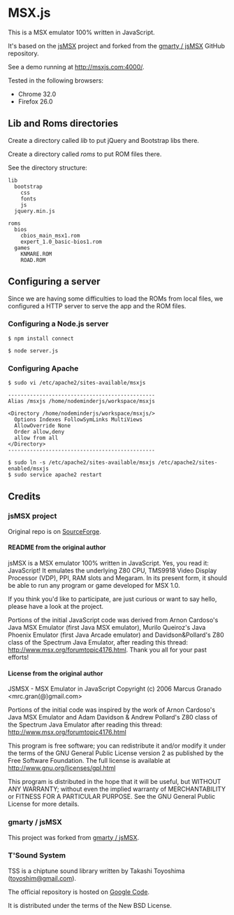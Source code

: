 # MSX.js

This is a MSX emulator 100% written in JavaScript.

It's based on the [jsMSX](http://jsmsx.sourceforge.net/) project and 
forked from the [gmarty / jsMSX](https://github.com/gmarty/jsMSX) GitHub repository.

See a demo running at http://msxjs.com:4000/.

Tested in the following browsers:

* Chrome 32.0
* Firefox 26.0

## Lib and Roms directories

Create a directory called _lib_ to put jQuery and Bootstrap libs there.

Create a directory called _roms_ to put ROM files there.

See the directory structure:

```
lib
  bootstrap
    css
    fonts
    js
  jquery.min.js
  
roms
  bios
    cbios_main_msx1.rom
    expert_1.0_basic-bios1.rom
  games
    KNMARE.ROM
    ROAD.ROM
```

## Configuring a server

Since we are having some difficulties to load the ROMs from local files, 
we configured a HTTP server to serve the app and the ROM files.

### Configuring a Node.js server

```
$ npm install connect

$ node server.js
```

### Configuring Apache

```
$ sudo vi /etc/apache2/sites-available/msxjs

-----------------------------------------------
Alias /msxjs /home/nodeminderjs/workspace/msxjs

<Directory /home/nodeminderjs/workspace/msxjs/>
  Options Indexes FollowSymLinks MultiViews
  AllowOverride None
  Order allow,deny
  allow from all
</Directory>
-----------------------------------------------

$ sudo ln -s /etc/apache2/sites-available/msxjs /etc/apache2/sites-enabled/msxjs
$ sudo service apache2 restart
```

## Credits

### jsMSX project

Original repo is on [SourceForge](http://sourceforge.net/projects/jsmsx/).

#### README from the original author

jsMSX is a MSX emulator 100% written in JavaScript. Yes, you read it: JavaScript! It emulates the underlying Z80 CPU, TMS9918 Video Display Processor (VDP), PPI, RAM slots and Megaram. In its present form, it should be able to run any program or game developed for MSX 1.0.

If you think you'd like to participate, are just curious or want to say hello, please have a look at the project.

Portions of the initial JavaScript code was derived from Arnon Cardoso's Java MSX Emulator (first Java MSX emulator), Murilo Queiroz's Java Phoenix Emulator (first Java Arcade emulator) and Davidson&Pollard's Z80 class of the
 Spectrum Java Emulator, after reading this thread: http://www.msx.org/forumtopic4176.html. Thank you all for your past efforts!

#### License from the original author

JSMSX - MSX Emulator in JavaScript
Copyright (c) 2006 Marcus Granado <mrc.gran(@)gmail.com>

Portions of the initial code was inspired by the work of
Arnon Cardoso's Java MSX Emulator and
Adam Davidson & Andrew Pollard's Z80 class of the Spectrum Java Emulator
after reading this thread: http://www.msx.org/forumtopic4176.html

This program is free software; you can redistribute it and/or
modify it under the terms of the GNU General Public License
version 2 as published by the Free Software Foundation.
The full license is available at http://www.gnu.org/licenses/gpl.html

This program is distributed in the hope that it will be useful,
but WITHOUT ANY WARRANTY; without even the implied warranty of
MERCHANTABILITY or FITNESS FOR A PARTICULAR PURPOSE. See the
GNU General Public License for more details.

### gmarty / jsMSX

This project was forked from [gmarty / jsMSX](https://github.com/gmarty/jsMSX).


### T'Sound System

TSS is a chiptune sound library written by Takashi Toyoshima (toyoshim@gmail.com).

The official repository is hosted on [Google Code](https://code.google.com/p/tss/).

It is distributed under the terms of the New BSD License.
